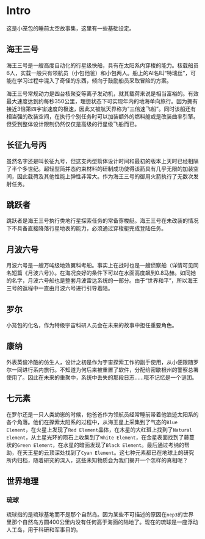 # Intro

这是小笼包的睡前太空故事集，这里有一些基础设定。

## 海王三号

海王三号是一艘高度自动化的行星级快船，具有在太阳系内穿梭的能力。核载船员6人，实载一般只有领航员（小包他爸）和小包两人。船上的AI名叫“特瑞丝”，可能在学习过程中混入了奇怪的东西，倾向于鼓励船员采取冒险的方案。

海王三号常规动力是四台核聚变等离子发动机，就其载荷来说是相当富裕的。有效最大速度达到约每秒350公里，理想状态下可实现年内的地海单向旅行。因为拥有接近3倍第四宇宙速度的极速，因此又被航天界称为“三倍速飞船”。同时该船还有相当强的改装空间，在执行个别任务时可以加装额外的燃料舱或是改装曲率引擎。但受到整体设计限制仍然仅仅是高级的行星级飞船而已。

## 长征九号丙

虽然名字还是叫长征九号，但这支丙型箭体设计时间和最初的版本上天时已经相隔了半个多世纪。超轻型简并态约束材料的研制成功使得该箭具有几乎无限的加装空间，因此载荷及其他性能上弹性非常大。作为海王三号的御用火箭执行了无数次发射任务。

## 跳跃者

跳跃者是海王三号执行类地行星探索任务的常备穿梭艇。海王三号在未改装的情况下不具备直接降落行星地表的能力，必须通过穿梭艇完成登陆任务。

## 月波六号

月波六号是一艘万吨级地效翼科考船。事实上在战时也是一艘侦察船（详情可见同名短篇《月波六号》）。在海况良好的条件下可以在水面高度飙到0.8马赫。如同她的名字，月波六号船也是整套月波雷达系统的一部分。由于“世界和平”，所以海王三号的返程中一直由月波六号进行引导着陆。

## 罗尔

小笼包的化名，作为特级宇宙科研人员会在未来的故事中担任重要角色。

## 康纳

外表英俊冷酷的仿生人，设计之初是作为宇宙探索工作的副手使用，从小便跟随罗尔一同进行系内旅行。不知道为何后来被重置了软件，分配给密歇根州的警察总署使用了。因此在未来的重聚中，系统中丢失的那段日志……哦不记忆是一个谜团。

## 七元素

在罗尔还是一只人类幼崽的时候，他爸爸作为领航员经常睡前带着他浪迹太阳系的各个角落。他们在探索太阳系的过程中，从海王星上采集到了气态的`Blue Element`，在火星上发现了`Red Element`晶体，在木星的大红斑上找到了`Natural Element`，从土星光环的陨石上收集到了`White Element`，在金星表面找到了藤蔓状的`Green Element`，在水星的暗面发现了`Black Element`。最后通过考纳的帮助，在天王星的云顶深处找到了`Cyan Element`。这七种元素都已在地球上的研究所内归档，随着研究的深入，这些未知物质会为我们揭开一个怎样的真相呢？

## 世界地理

### 琉球

琉球指的是琉球基地而不是那个自然岛。因为某些不可描述的原因在`nep3`的世界里那个自然岛方圆400公里内没有任何高于海面的陆地了。现在的琉球是一座浮动人工岛，用于科研和军事目的。
